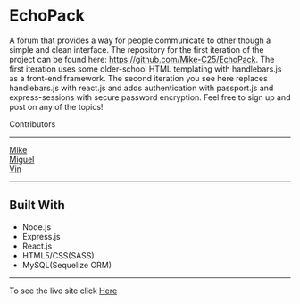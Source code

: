 # EchoPack
A forum that provides a way for people communicate to other though a simple and clean interface. The repository for the first iteration of the project can be found here: https://github.com/Mike-C25/EchoPack. The first iteration uses some older-school HTML templating with handlebars.js as a front-end framework. The second iteration you see here replaces handlebars.js with react.js and adds authentication with passport.js and express-sessions with secure password encryption. Feel free to sign up and post on any of the topics! 


Contributors
________________________

[Mike](https://github.com/Mike-C25)   
[Miguel](https://github.com/miguelf6022e23)   
[Vin](https://github.com/vpasquar)    


___

## Built With

+ Node.js
+ Express.js
+ React.js
+ HTML5/CSS(SASS)
+ MySQL(Sequelize ORM)
___

To see the live site click [Here](https://echopack2.herokuapp.com/)
